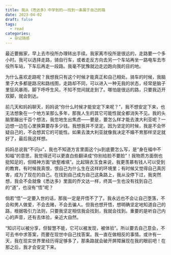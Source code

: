 ```yaml
---
title: 我从《悉达多》中学到的——找到一条属于自己的路
date: 2023-04-02
draft: false
tags:
  - read
categories:
  - 杂记随感
---
```

最近要搬家，早上去市役所办理转出手续。我家离市役所是很远的，走路要一个多小时。我可以选择走路，骑自行车，或者走反方向去另一个车站再坐一路电车去市役所车站，下车后再走一段路。我毫不犹豫就边走边跑向我的目的地。

为什么喜欢走路呢？我想我只有这个时候才能真正和自己相处。骑车的时候，我脑里子大多都是路况和路线图，走路却不同，可以进入一种无我的状态，经常是脑子里狂风暴雨，脚下呼呼生风，不知不觉间就走到了。哪怕是很远的路，只要我迈开双脚，就会到达。

前几天和妈妈聊天，妈妈说“你什么时候才能安定下来呢？”，我不想安定下来，也无法想象在一个地方呆那么多年，那我人生的其它可能性就全都消失不见。我的头脑里蹦出千百个想法，我忽地生出焦虑——要是，要怎么样才能去澳大利亚呢？一边想一边在心里换算要存多少钱。我想我并不坚定。因为坚定的时候，我是不会怀疑自己的，不会想其它的可能性。如果去澳大利亚就像我决定不婚不育那样坚定就好了，最后我这样想。

妈妈总说我“不识ju”，我也不知道方言里面这个ju到底要怎么写，是“身在福中不知福”的意思，我觉得还可以更直白些翻译成“你别给脸不要脸”！我物质方面倒也挺知足的，但精神方面“欲壑难填”。比起锦衣玉食来说，我更羡慕有钱人可以受到的教育。有时候我真恨，恨自己为什么生在这样的环境里；有时候又觉得自己真厉害，成为了现在的自己。在找到自己成为自己这条路上，我从没停下过，我突然想，我会不会就像《悉达多》里面的乔文达一样，终其一生也没有找到自己的“道”，也没有“悟”呢？

倘若“悟”一定要入世的话，那我一定是开悟不了了。我永远也不会让自己堕落，不会和男人做爱，不会去赌，不会去骗人。但我也想开悟，想明确坚定地知道自己的路，根据吸引力法则，只要我坚定相信我会找到，我就会找到。重要的是听自己内心的声音，还有去体验，亲近大自然。

“知识可以被分享，但智慧不能，它可以被发现，被体验”。所以要去自己意会，不可去书中求答案，而要在现世中自己找答案。我一直在做相反的事情。或许有一天，我在现实世界里经历得足够多了，那条路就会破开屏障展现在我的眼前吧！在那之后，我才会安定下来。